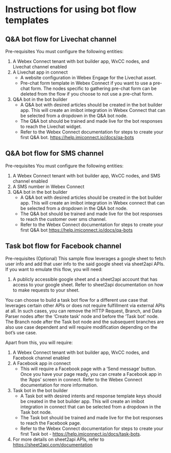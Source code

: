 # Instructions for using bot flow templates

## Q&A bot flow for Livechat channel
Pre-requisites
You must configure the following entities:
1.	A Webex Connect tenant with bot builder app, WxCC nodes, and Livechat channel enabled
2.	A Livechat app in connect
      * A website configuration in Webex Engage for the Livechat asset.
      * Pre-chat form template in Webex Connect if you want to use a pre-chat form. The nodes specific to gathering pre-chat form can be deleted from the flow if you choose       to not use a pre-chat form.
3. Q&A bot in the bot builder
    * A Q&A bot with desired articles should be created in the bot builder app. This will create an imibot integration in Webex Connect that can be selected from a dropdown in the Q&A bot node.
    * The Q&A bot should be trained and made live for the bot responses to reach the Livechat widget.
    * Refer to the Webex Connect documentation for steps to create your first Q&A bot.
      https://help.imiconnect.io/docs/qa-bots

## Q&A bot flow for SMS channel
Pre-requisites
You must configure the following entities:
1.	A  Webex Connect tenant with bot builder app, WxCC nodes, and SMS channel enabled
2.	A SMS number in Webex Connect
3.  Q&A bot in the bot builder
    * A Q&A bot with desired articles should be created in the bot builder app. This will create an imibot integration in Webex connect that can be selected from a dropdown in the Q&A bot node.
    * The Q&A bot should be trained and made live for the bot responses to reach the customer over sms channel.
    * Refer to the Webex Connect documentation for steps to create your first Q&A bot
      https://help.imiconnect.io/docs/qa-bots

## Task bot flow for Facebook channel
Pre-requisites
(Optional) This sample flow leverages a google sheet to fetch user info and add that user info to the said google sheet via sheet2api APIs. If you want to emulate this flow, you will need:

1. A publicly accessible google sheet and a sheet2api account that has access to your google sheet. Refer to sheet2api documentation on how to make requests to your sheet.

You can choose to build a task bot flow for a different use case that leverages certain other APIs or does not require fulfillment via external APIs at all. In such cases, you can remove the HTTP Request, Branch, and Data Parser nodes after the ‘Create task’ node and before the ‘Task bot’ node. The Branch node after the Task bot node and the subsequent branches are also use case dependent and will require modification depending on the bot’s use case.

Apart from this, you will require:

1. A Webex Connect tenant with bot builder app, WxCC nodes, and Facebook channel enabled
2.	A Facebook app in connect
    * This will require a Facebook page with a ‘Send message’ button. Once you have your page ready, you can create a Facebook app in the ‘Apps’ screen in connect. Refer to the Webex Connect documentation for more information.
3. Task bot in the bot builder
    * A Task bot with desired intents and response template keys should be created in the bot builder app. This will create an imibot integration in connect that can be selected from a dropdown in the Task bot node.
    * The Task bot should be trained and made live for the bot responses to reach the Facebook page.
    * Refer to the Webex Connect documentation for steps to create your first Task bot - https://help.imiconnect.io/docs/task-bots.
4. For more details on sheet2api APIs, refer to https://sheet2api.com/documentation
